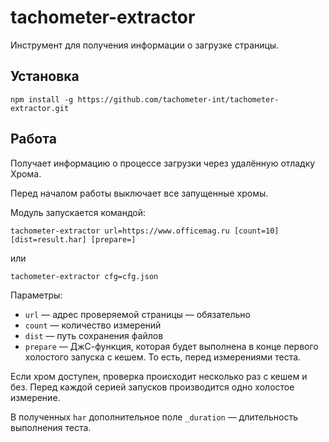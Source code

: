 # tachometer-extractor

Инструмент для получения информации о загрузке страницы.


## Установка

```
npm install -g https://github.com/tachometer-int/tachometer-extractor.git
```


## Работа

Получает информацию о процессе загрузки через удалённую отладку Хрома.

Перед началом работы выключает все запущенные хромы.

Модуль запускается командой:

```
tachometer-extractor url=https://www.officemag.ru [count=10] [dist=result.har] [prepare=]
```

или

```
tachometer-extractor cfg=cfg.json
```

Параметры:

* `url` — адрес проверяемой страницы — обязательно
* `count` — количество измерений
* `dist` — путь сохранения файлов
* `prepare` — ДжС-функция, которая будет выполнена в конце первого холостого запуска с кешем. То есть, перед измерениями теста.

Если хром доступен, проверка происходит несколько раз с кешем и без. Перед каждой серией запусков производится одно холостое измерение.

В полученных `har` дополнительное поле `_duration` — длительность выполнения теста.
